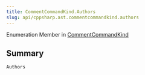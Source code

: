 ```yaml
---
title: CommentCommandKind.Authors
slug: api/cppsharp.ast.commentcommandkind.authors
---
```

Enumeration Member in [CommentCommandKind](/api/cppsharp/ast/commentcommandkind)

## Summary



```csharp
Authors
```

